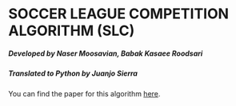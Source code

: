 # SOCCER LEAGUE COMPETITION ALGORITHM (SLC)

##### _Developed by Naser Moosavian, Babak Kasaee Roodsari_
##### _Translated to Python by Juanjo Sierra_

You can find the paper for this algorithm [here](https://ac.els-cdn.com/S2210650214000224/1-s2.0-S2210650214000224-main.pdf?_tid=b49575d4-1576-11e8-92af-00000aacb361&acdnat=1519046201_e32dcfe9a410ade0f094eb1ae2cadfb1).
